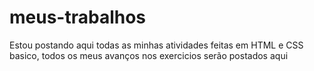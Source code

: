 # meus-trabalhos
Estou postando aqui todas as minhas atividades feitas em HTML e CSS basico, todos os meus avanços nos exercicios serão postados aqui

